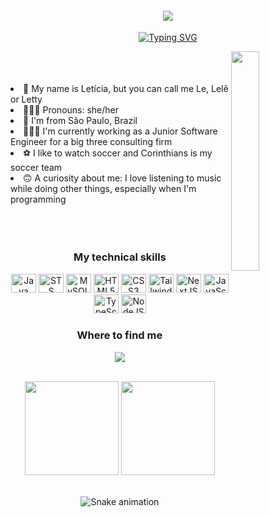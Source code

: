 <h4 align="center">
<img src="https://cdnb.artstation.com/p/assets/images/images/043/163/227/original/augustin-cart-gif-lofi-final.gif?1636484521">
</h4>

<p align="center">
<a href="https://git.io/typing-svg"><img src="https://readme-typing-svg.herokuapp.com?font=Fira+Code&pause=1000&color=8C18F7&center=true&vCenter=true&width=435&lines=Hello%2C+World!+%F0%9F%99%83" alt="Typing SVG" /></a>
</p>

<div>
<img src=https://i.imgur.com/yoDh20I.gif" width="30%" height="30%" align="right">
</div>

<br>
<br>                                          
<br>                                                               
  
<li>💜 My name is Letícia, but you can call me Le, Lelê or Letty</li>
<li>🙆🏽‍♀️ Pronouns: she/her</li>
<li>📌 I'm from São Paulo, Brazil</li>
<li>👩🏽‍💻 I'm currently working as a Junior Software Engineer for a big three consulting firm</li>
<li>⚽️ I like to watch soccer and Corinthians is my soccer team</li>
<li>🙃 A curiosity about me: I love listening to music while doing other things, especially when I'm programming</li>                               
    
<br>
<br>
<br>
                                                                                                            
</p>
<h3 align="center">My technical skills</h3>
<p align="center">
               
<div>
<p align="center">
<img alt="Java" height="30" width="40" src="https://cdn.jsdelivr.net/gh/devicons/devicon/icons/java/java-original.svg" />
<img alt="STS" height="30" width="40" src="https://cdn.jsdelivr.net/gh/devicons/devicon/icons/spring/spring-original.svg" />
<img alt="MySQL" height="30" width="40" src="https://cdn.jsdelivr.net/gh/devicons/devicon/icons/mysql/mysql-original-wordmark.svg" />
<img alt="HTML5" height="30" width="40" src="https://cdn.jsdelivr.net/gh/devicons/devicon/icons/html5/html5-original.svg" />
<img alt="CSS3" height="30" width="40" src="https://cdn.jsdelivr.net/gh/devicons/devicon/icons/css3/css3-original.svg" />
<img alt="Tailwind" height="30" width="40" src="https://cdn.jsdelivr.net/gh/devicons/devicon/icons/tailwindcss/tailwindcss-plain.svg" />
<img alt="NextJS" height="30" width="40" src="https://cdn.jsdelivr.net/gh/devicons/devicon/icons/nextjs/nextjs-original.svg" />
<img alt="JavaScript" height="30" width="40" src="https://cdn.jsdelivr.net/gh/devicons/devicon/icons/javascript/javascript-original.svg" />
<img alt="TypeScript" height="30" width="40" src="https://cdn.jsdelivr.net/gh/devicons/devicon/icons/typescript/typescript-original.svg" />
<img alt="NodeJS" height="30" width="40" src="https://cdn.jsdelivr.net/gh/devicons/devicon/icons/nodejs/nodejs-original.svg" />
                                                                                                                                        
</p>
</div>

<h3 align="center">Where to find me</h3>
<div> 
<p align="center">
  <a href ="https://www.linkedin.com/in/silva-leticia/"><img src="https://img.shields.io/badge/-LinkedIn-%230077B5?style=for-the-badge&logo=linkedin&logoColor=white" target="_blank"></a>
</p>
</div>

<br>

<div align="center">
  <img height="150em" src="https://github-readme-stats.vercel.app/api?username=lettycodes&show_icons=true&theme=synthwave&include_all_commits=true&count_private=true"/>
  <img height="150em" src="https://github-readme-stats.vercel.app/api/top-langs/?username=lettycodes&layout=compact&langs_count=7&theme=synthwave"/>
</div>
                                                                                                                                                  
<br>
                                                                                                                                                  
<div align="center">

![Snake animation](https://github.com/lettycodes/lettycodes/blob/output/github-contribution-grid-snake.svg)

</div>
